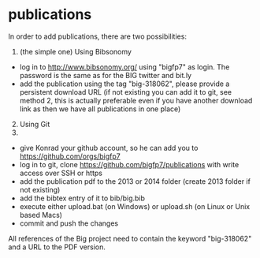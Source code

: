 publications
============

In order to add publications, there are two possibilities:

1. (the simple one) Using Bibsonomy

- log in to http://www.bibsonomy.org/ using "bigfp7" as login. The password is the same as for the BIG twitter and bit.ly
- add the publication using the tag "big-318062", please provide a persistent download URL (if not existing you can add it to git, see method 2, this is actually preferable even if you have another download link as then we have all publications in one place)

2. Using Git
3. 
- give Konrad your github account, so he can add you to https://github.com/orgs/bigfp7
- log in to git, clone https://github.com/bigfp7/publications with write access over SSH or https
- add the publication pdf to the 2013 or 2014 folder (create 2013 folder if not existing)
- add the bibtex entry of it to bib/big.bib
- execute either upload.bat (on Windows) or upload.sh (on Linux or Unix based Macs)
- commit and push the changes

All references of the Big project need to contain the keyword "big-318062" and a URL to the PDF version.
